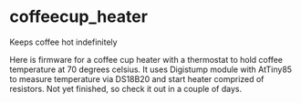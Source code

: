 # coffeecup_heater
Keeps coffee hot indefinitely

Here is firmware for a coffee cup heater with a thermostat to hold coffee temperature at 70 degrees celsius. 
It uses Digistump module with AtTiny85 to measure temperature via DS18B20 and start heater comprized of resistors.
Not yet finished, so check it out in a couple of days.
